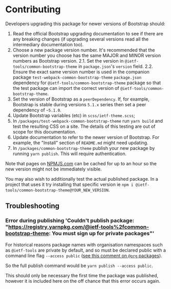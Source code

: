 # Contributing

Developers upgrading this package for newer versions of Bootstrap should:

1. Read the official Bootstrap upgrading documentation to see if there are any breaking changes (if upgrading several versions read all the intermediary documentation too).
2. Choose a new package version number. It's recommended that the version number you choose has the same MAJOR and MINOR version numbers as Bootstrap version.
   2.1. Set the version in `@ietf-tools/common-bootstrap-theme` in `package.json`'s `version` field.
   2.2. Ensure the exact same version number is used in the companion package `test-webpack-common-bootstrap-theme` `package.json` dependency for `@ietf-tools/common-bootstrap-theme` package so that the test package can import the correct version of `@ietf-tools/common-bootstrap-theme`.
3. Set the version of Bootstrap as a `peerDependency`. If, for example, Bootstrap is stable during versions `5.1.x` series then set a peer dependency of `~5.1.0`.
4. Update Bootstrap variables (etc) in `scss/ietf-theme.scss`;
5. In `/packages/test-webpack-common-bootstrap-theme` run `yarn build` and test the resulting CSS on a site. The details of this testing are out of scope for this documentation.
6. Update documentation to refer to the newer version of Bootstrap. For example, the "Install" section of `README.md` might need updating.
7. In `/packages/common-bootstrap-theme` publish your new package by running `yarn publish`. This will require authentication.

Note that pages on [NPMJS.com](https://www.npmjs.com/) can be cached for up to an hour so the new version might not be immediately visible.

You may also wish to additionally test the actual published package. In a project that uses it try installing that specific version ie `npm i @ietf-tools/common-bootstrap-theme@YOUR_NEW_VERSION`.

## Troubleshooting

### Error during publishing 'Couldn't publish package: "https://registry.yarnpkg.com/@ietf-tools%2fcommon-bootstrap-theme: You must sign up for private packages"'

For historical reasons package names with organisation namespaces such as `@ietf-tools` are private by default, and so must be declared public with a command line flag `--access public` ([see this comment on `@org` packages](https://github.com/lerna/lerna/issues/1821#issuecomment-448473941)).

So the full publish command would be `yarn publish --access public`.

This should only be necessary the first time the package was published, however it is included here on the off chance that this error occurs again.
